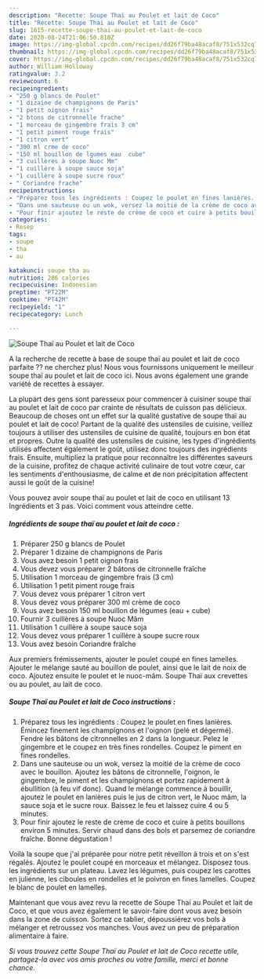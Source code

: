 ```yaml
---
description: "Recette: Soupe Thaï au Poulet et lait de Coco"
title: "Recette: Soupe Thaï au Poulet et lait de Coco"
slug: 1615-recette-soupe-thai-au-poulet-et-lait-de-coco
date: 2020-08-24T21:06:50.810Z
image: https://img-global.cpcdn.com/recipes/dd26f79ba48acaf8/751x532cq70/soupe-thai-au-poulet-et-lait-de-coco-photo-principale-de-la-recette.jpg
thumbnail: https://img-global.cpcdn.com/recipes/dd26f79ba48acaf8/751x532cq70/soupe-thai-au-poulet-et-lait-de-coco-photo-principale-de-la-recette.jpg
cover: https://img-global.cpcdn.com/recipes/dd26f79ba48acaf8/751x532cq70/soupe-thai-au-poulet-et-lait-de-coco-photo-principale-de-la-recette.jpg
author: William Holloway
ratingvalue: 3.2
reviewcount: 6
recipeingredient:
- "250 g blancs de Poulet"
- "1 dizaine de champignons de Paris"
- "1 petit oignon frais"
- "2 btons de citronnelle frache"
- "1 morceau de gingembre frais 3 cm"
- "1 petit piment rouge frais"
- "1 citron vert"
- "300 ml crme de coco"
- "150 ml bouillon de lgumes eau  cube"
- "3 cuillères à soupe Nuoc Mm"
- "1 cuillère à soupe sauce soja"
- "1 cuillère à soupe sucre roux"
- " Coriandre frache"
recipeinstructions:
- "Préparez tous les ingrédients : Coupez le poulet en fines lanières. Émincez finement les champignons et l&#39;oignon (pelé et dégermé). Fendre les bâtons de citronnelles en 2 dans la longueur. Pelez le gingembre et le coupez en très fines rondelles. Coupez le piment en fines rondelles."
- "Dans une sauteuse ou un wok, versez la moitié de la crème de coco avec le bouillon. Ajoutez les bâtons de citronnelle, l&#39;oignon, le gingembre, le piment et les champignons et portez rapidement à ébullition (à feu vif donc). Quand le mélange commence à bouillir, ajoutez le poulet en lanières puis le jus de citron vert, le Nuoc mâm, la sauce soja et le sucre roux. Baissez le feu et laissez cuire 4 ou 5 minutes."
- "Pour finir ajoutez le reste de crème de coco et cuire à petits bouillons environ 5 minutes. Servir chaud dans des bols et parsemez de coriandre fraîche. Bonne dégustation !"
categories:
- Resep
tags:
- soupe
- tha
- au

katakunci: soupe tha au 
nutrition: 286 calories
recipecuisine: Indonesian
preptime: "PT22M"
cooktime: "PT42M"
recipeyield: "1"
recipecategory: Lunch

---
```



![Soupe Thaï au Poulet et lait de Coco](https://img-global.cpcdn.com/recipes/dd26f79ba48acaf8/751x532cq70/soupe-thai-au-poulet-et-lait-de-coco-photo-principale-de-la-recette.jpg)

A la recherche de recette à base de soupe thaï au poulet et lait de coco parfaite ?? ne cherchez plus! Nous vous fournissons uniquement le meilleur soupe thaï au poulet et lait de coco ici. Nous avons également une grande variété de recettes à essayer.

La plupart des gens sont paresseux pour commencer à cuisiner soupe thaï au poulet et lait de coco par crainte de résultats de cuisson pas délicieux. Beaucoup de choses ont un effet sur la qualité gustative de soupe thaï au poulet et lait de coco! Partant de la qualité des ustensiles de cuisine, veillez toujours à utiliser des ustensiles de cuisine de qualité, toujours en bon état et propres. Outre la qualité des ustensiles de cuisine, les types d'ingrédients utilisés affectent également le goût, utilisez donc toujours des ingrédients frais. Ensuite, multipliez la pratique pour reconnaître les différentes saveurs de la cuisine, profitez de chaque activité culinaire de tout votre cœur, car les sentiments d'enthousiasme, de calme et de non précipitation affectent aussi le goût de la cuisine!

<!--inarticleads1-->

Vous pouvez avoir soupe thaï au poulet et lait de coco en utilisant 13 Ingrédients et 3 pas. Voici comment vous atteindre cette.

##### Ingrédients de soupe thaï au poulet et lait de coco :

1. Préparer 250 g blancs de Poulet
1. Préparer 1 dizaine de champignons de Paris
1. Vous avez besoin 1 petit oignon frais
1. Vous devez vous préparer 2 bâtons de citronnelle fraîche
1. Utilisation 1 morceau de gingembre frais (3 cm)
1. Utilisation 1 petit piment rouge frais
1. Vous devez vous préparer 1 citron vert
1. Vous devez vous préparer 300 ml crème de coco
1. Vous avez besoin 150 ml bouillon de légumes (eau + cube)
1. Fournir 3 cuillères à soupe Nuoc Mâm
1. Utilisation 1 cuillère à soupe sauce soja
1. Vous devez vous préparer 1 cuillère à soupe sucre roux
1. Vous avez besoin  Coriandre fraîche


Aux premiers frémissements, ajouter le poulet coupé en fines lamelles. Ajouter le mélange sauté au bouillon de poulet, ainsi que le lait de noix de coco. Ajoutez ensuite le poulet et le nuoc-mâm. Soupe Thaï aux crevettes ou au poulet, au lait de coco. 

<!--inarticleads2-->

##### Soupe Thaï au Poulet et lait de Coco instructions :

1. Préparez tous les ingrédients : Coupez le poulet en fines lanières. Émincez finement les champignons et l&#39;oignon (pelé et dégermé). Fendre les bâtons de citronnelles en 2 dans la longueur. Pelez le gingembre et le coupez en très fines rondelles. Coupez le piment en fines rondelles.
1. Dans une sauteuse ou un wok, versez la moitié de la crème de coco avec le bouillon. Ajoutez les bâtons de citronnelle, l&#39;oignon, le gingembre, le piment et les champignons et portez rapidement à ébullition (à feu vif donc). Quand le mélange commence à bouillir, ajoutez le poulet en lanières puis le jus de citron vert, le Nuoc mâm, la sauce soja et le sucre roux. Baissez le feu et laissez cuire 4 ou 5 minutes.
1. Pour finir ajoutez le reste de crème de coco et cuire à petits bouillons environ 5 minutes. Servir chaud dans des bols et parsemez de coriandre fraîche. Bonne dégustation !


Voilà la soupe que j&#39;ai préparée pour notre petit réveillon à trois et on s&#39;est régalés. Ajoutez le poulet coupé en morceaux et mélangez. Disposez tous les ingrédients sur un plateau. Lavez les légumes, puis coupez les carottes en julienne, les ciboules en rondelles et le poivron en fines lamelles. Coupez le blanc de poulet en lamelles. 

<!--inarticleads1-->

<p>
Maintenant que vous avez revu la recette de Soupe Thaï au Poulet et lait de Coco, et que vous avez également le savoir-faire dont vous avez besoin dans la zone de cuisson. Sortez ce tablier, dépoussiérez vos bols à mélanger et retroussez vos manches. Vous avez un peu de préparation alimentaire à faire.
</p>

<p>
<i>Si vous trouvez cette Soupe Thaï au Poulet et lait de Coco recette utile, partagez-la avec vos amis proches ou votre famille, merci et bonne chance.</i>
</p>
